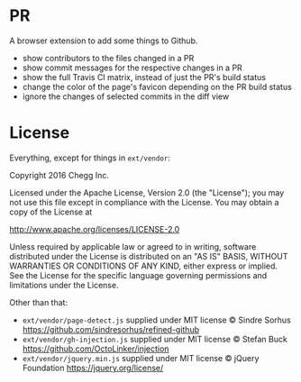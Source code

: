 # PR

A browser extension to add some things to Github.

* show contributors to the files changed in a PR
* show commit messages for the respective changes in a PR
* show the full Travis CI matrix, instead of just the PR's build status
* change the color of the page's favicon depending on the PR build status
* ignore the changes of selected commits in the diff view

# License

Everything, except for things in `ext/vendor`:

Copyright 2016 Chegg Inc.

Licensed under the Apache License, Version 2.0 (the "License");
you may not use this file except in compliance with the License.
You may obtain a copy of the License at

   http://www.apache.org/licenses/LICENSE-2.0

Unless required by applicable law or agreed to in writing, software
distributed under the License is distributed on an "AS IS" BASIS,
WITHOUT WARRANTIES OR CONDITIONS OF ANY KIND, either express or implied.
See the License for the specific language governing permissions and
limitations under the License.

Other than that:

- `ext/vendor/page-detect.js` supplied under MIT license © Sindre Sorhus
   https://github.com/sindresorhus/refined-github
- `ext/vendor/gh-injection.js` supplied under MIT license © Stefan Buck
   https://github.com/OctoLinker/injection
- `ext/vendor/jquery.min.js` supplied under MIT license © jQuery Foundation 
   https://jquery.org/license/

